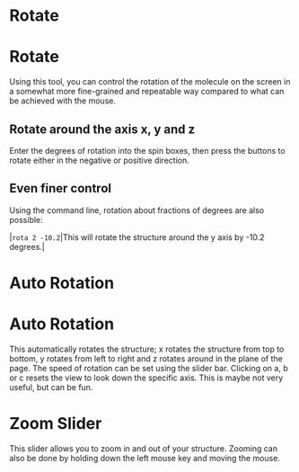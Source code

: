 # Rotate 
# Rotate
Using this tool, you can control the rotation of the molecule on the screen in a somewhat more fine-grained and repeatable way compared to what can be achieved with the mouse. 

## Rotate around the axis x, y and z 
Enter the degrees of rotation into the spin boxes, then press the buttons to rotate either in the negative or positive direction. 

## Even finer control
Using the command line, rotation about fractions of degrees are also possible: 

|`rota 2 -10.2`|This will rotate the structure around the y axis by -10.2 degrees.|

 

# Auto Rotation 
# Auto Rotation
This automatically rotates the structure; x rotates the structure from top to bottom, y rotates from left to right and z rotates around in the plane of the page. The speed of rotation can be set using the slider bar. Clicking on a, b or c resets the view to look down the specific axis.
This is maybe not very useful, but can be fun. 

# Zoom Slider
This slider allows you to zoom in and out of your structure. Zooming can also be done by holding down the left mouse key and moving the mouse.
